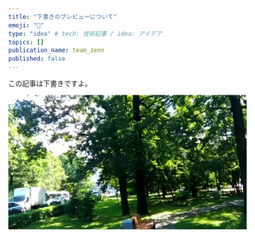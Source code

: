 ```yaml
---
title: "下書きのプレビューについて"
emoji: "🌟"
type: "idea" # tech: 技術記事 / idea: アイデア
topics: []
publication_name: team_zenn
published: false
---
```


この記事は下書きですよ。

![](/images/sample-animation.webp)
